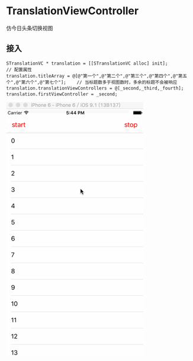 # TranslationViewController
仿今日头条切换视图

## 接入
    STranslationVC * translation = [[STranslationVC alloc] init];
    // 配置属性
    translation.titleArray = @[@"第一个",@"第二个",@"第三个",@"第四个",@"第五个",@"第六个",@"第七个"];    // 当标题数多于视图数时，多余的标题不会被响应
    translation.translationViewControllers = @[_second,_third,_fourth];
    translation.firstViewController = _second;

![image](https://github.com/cs0811/SRefresh/blob/master/SRefreshGif.gif) 
